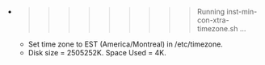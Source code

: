 * >>>>>>>>> Running inst-min-con-xtra-timezone.sh ...
  * Set time zone to EST (America/Montreal) in /etc/timezone.
  * Disk size = 2505252K. Space Used = 4K.
